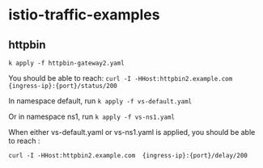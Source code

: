 # istio-traffic-examples

## httpbin

`k apply -f httpbin-gateway2.yaml`

You should be able to reach:
`curl -I -HHost:httpbin2.example.com  {ingress-ip}:{port}/status/200`

In namespace default, run 
`k apply -f vs-default.yaml`

Or in namespace ns1, run
`k apply -f vs-ns1.yaml`

When either vs-default.yaml or vs-ns1.yaml is applied, you should be able to reach :

`curl -I -HHost:httpbin2.example.com  {ingress-ip}:{port}/delay/200`
